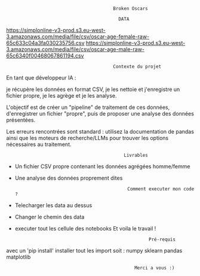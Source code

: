                                             Broken Oscars

                                              DATA
https://simplonline-v3-prod.s3.eu-west-3.amazonaws.com/media/file/csv/oscar-age-female-raw-65c633c04a3fa030235756.csv
https://simplonline-v3-prod.s3.eu-west-3.amazonaws.com/media/file/csv/oscar-age-male-raw-65c6340f00468067861194.csv
                                           
                                            
                                            
                                            Contexte du projet
En tant que développeur IA :

je récupère les données en format CSV,
je les nettoie et j'enregistre un fichier propre,
je les agrège et je les analyse.
​

L'objectif est de créer un "pipeline" de traitement de ces données, d'enregistrer un fichier "propre", puis de proposer une analyse des données présentées.

Les erreurs rencontrées sont standard : utilisez la documentation de pandas ainsi que les moteurs de recherche/LLMs pour trouver les options nécessaires au traitement.
                                               
                                                
                                                Livrables
- Un fichier CSV propre contenant les données agrégées homme/femme
- Une analyse des données proprement dites

                                                Comment executer mon code ? 
- Telecharger les data au dessus
- Changer le chemin des data
- executer tout les cellule des notebooks
          Et voila le travail !


                                                        Pré-requis

avec un 'pip install' installer tout les import soit : 
         numpy
        sklearn
        pandas
        matplotlib

                                                    Merci a vous :)
  
